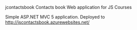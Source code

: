 jcontactsbook
Contacts book Web application for JS Courses

Simple ASP.NET MVC 5 application. Deployed to http://jscontactsbook.azurewebsites.net/
